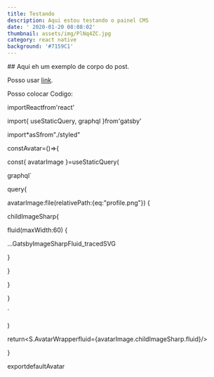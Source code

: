 ```yaml
---
title: Testando
description: Aqui estou testando o painel CMS
date: ' 2020-01-20 08:08:02'
thumbnail: assets/img/PlNq4ZC.jpg
category: react native
background: '#7159C1'
---
```

\## Aqui eh um exemplo de corpo do post.

Posso usar [link](google.com.br).

Posso colocar Codigo:

importReactfrom'react'

import{ useStaticQuery, graphql }from'gatsby'

import*asSfrom"./styled"

constAvatar=()=>{

const{ avatarImage }=useStaticQuery(

graphql`

query{

avatarImage:file(relativePath:{eq:"profile.png"}) {

childImageSharp{

fluid(maxWidth:60) {

...GatsbyImageSharpFluid_tracedSVG

}

}

}

}

`

)

return<S.AvatarWrapperfluid={avatarImage.childImageSharp.fluid}/>

}

exportdefaultAvatar

